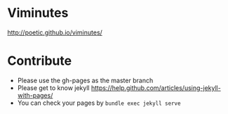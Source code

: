 # Viminutes
http://poetic.github.io/viminutes/

# Contribute
- Please use the gh-pages as the master branch
- Please get to know jekyll https://help.github.com/articles/using-jekyll-with-pages/
- You can check your pages by ```bundle exec jekyll serve```

